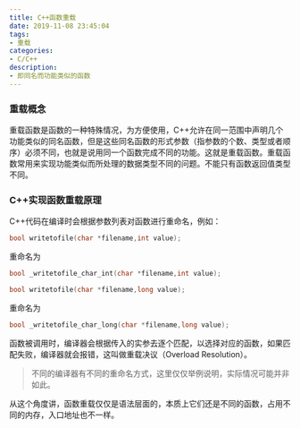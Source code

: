 ```yaml
---
title: C++函数重载
date: 2019-11-08 23:45:04
tags:
- 重载
categories:
- C/C++
description:
- 即同名而功能类似的函数
---
```


<!--more-->
### 重载概念
重载函数是函数的一种特殊情况，为方便使用，C++允许在同一范围中声明几个功能类似的同名函数，但是这些同名函数的形式参数（指参数的个数、类型或者顺序）必须不同，也就是说用同一个函数完成不同的功能。这就是重载函数。重载函数常用来实现功能类似而所处理的数据类型不同的问题。不能只有函数返回值类型不同。

### C++实现函数重载原理
C++代码在编译时会根据参数列表对函数进行重命名，例如：
```C
bool writetofile(char *filename,int value); 
```

重命名为
```C
bool _writetofile_char_int(char *filename,int value); 
```

```C
bool writetofile(char *filename,long value);  
```

重命名为
```C
bool _writetofile_char_long(char *filename,long value);  
```

函数被调用时，编译器会根据传入的实参去逐个匹配，以选择对应的函数，如果匹配失败，编译器就会报错，这叫做重载决议（Overload Resolution）。

> 不同的编译器有不同的重命名方式，这里仅仅举例说明，实际情况可能并非如此。

从这个角度讲，函数重载仅仅是语法层面的，本质上它们还是不同的函数，占用不同的内存，入口地址也不一样。
